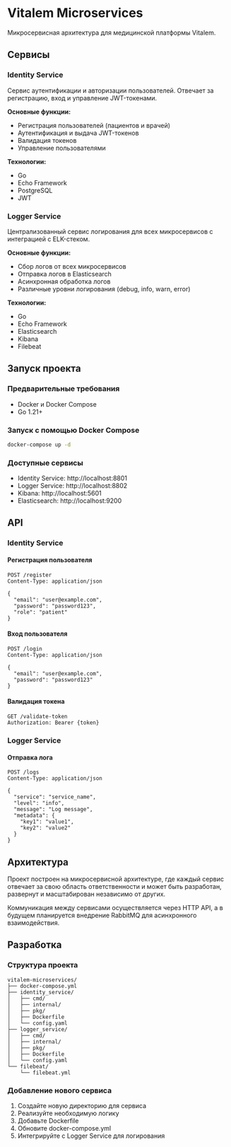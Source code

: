 # Vitalem Microservices

Микросервисная архитектура для медицинской платформы Vitalem.

## Сервисы

### Identity Service

Сервис аутентификации и авторизации пользователей. Отвечает за регистрацию, вход и управление JWT-токенами.

**Основные функции:**
- Регистрация пользователей (пациентов и врачей)
- Аутентификация и выдача JWT-токенов
- Валидация токенов
- Управление пользователями

**Технологии:**
- Go
- Echo Framework
- PostgreSQL
- JWT

### Logger Service

Централизованный сервис логирования для всех микросервисов с интеграцией с ELK-стеком.

**Основные функции:**
- Сбор логов от всех микросервисов
- Отправка логов в Elasticsearch
- Асинхронная обработка логов
- Различные уровни логирования (debug, info, warn, error)

**Технологии:**
- Go
- Echo Framework
- Elasticsearch
- Kibana
- Filebeat

## Запуск проекта

### Предварительные требования

- Docker и Docker Compose
- Go 1.21+

### Запуск с помощью Docker Compose

```bash
docker-compose up -d
```

### Доступные сервисы

- Identity Service: http://localhost:8801
- Logger Service: http://localhost:8802
- Kibana: http://localhost:5601
- Elasticsearch: http://localhost:9200

## API

### Identity Service

#### Регистрация пользователя

```
POST /register
Content-Type: application/json

{
  "email": "user@example.com",
  "password": "password123",
  "role": "patient"
}
```

#### Вход пользователя

```
POST /login
Content-Type: application/json

{
  "email": "user@example.com",
  "password": "password123"
}
```

#### Валидация токена

```
GET /validate-token
Authorization: Bearer {token}
```

### Logger Service

#### Отправка лога

```
POST /logs
Content-Type: application/json

{
  "service": "service_name",
  "level": "info",
  "message": "Log message",
  "metadata": {
    "key1": "value1",
    "key2": "value2"
  }
}
```

## Архитектура

Проект построен на микросервисной архитектуре, где каждый сервис отвечает за свою область ответственности и может быть разработан, развернут и масштабирован независимо от других.

Коммуникация между сервисами осуществляется через HTTP API, а в будущем планируется внедрение RabbitMQ для асинхронного взаимодействия.

## Разработка

### Структура проекта

```
vitalem-microservices/
├── docker-compose.yml
├── identity_service/
│   ├── cmd/
│   ├── internal/
│   ├── pkg/
│   ├── Dockerfile
│   └── config.yaml
├── logger_service/
│   ├── cmd/
│   ├── internal/
│   ├── pkg/
│   ├── Dockerfile
│   └── config.yaml
└── filebeat/
    └── filebeat.yml
```

### Добавление нового сервиса

1. Создайте новую директорию для сервиса
2. Реализуйте необходимую логику
3. Добавьте Dockerfile
4. Обновите docker-compose.yml
5. Интегрируйте с Logger Service для логирования 
